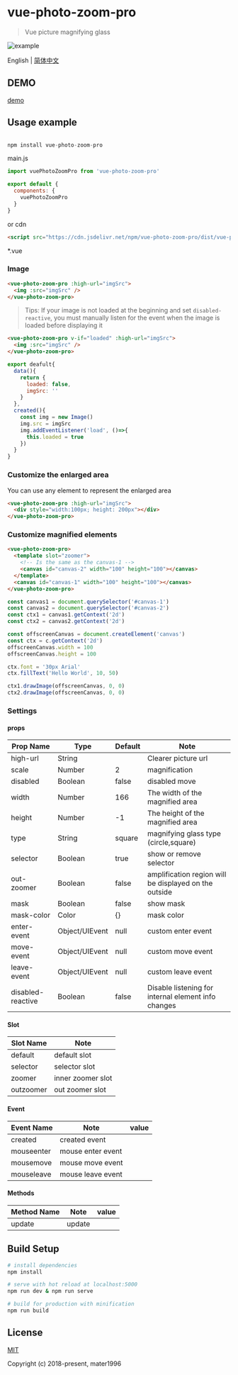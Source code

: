 # vue-photo-zoom-pro

> Vue picture magnifying glass

![example](https://raw.githubusercontent.com/Mater1996/vue-photo-zoom-pro/master/example.png)

English | [简体中文](./README-ZH_CN.md)

## DEMO

[demo](https://mater1996.github.io/vue-photo-zoom-pro/example/)

## Usage example

```js

npm install vue-photo-zoom-pro

```

main.js

```js
import vuePhotoZoomPro from 'vue-photo-zoom-pro'

export default {
  components: {
    vuePhotoZoomPro
  }
}
```

or cdn

```html
<script src="https://cdn.jsdelivr.net/npm/vue-photo-zoom-pro/dist/vue-photo-zoom-pro.global.js"></script>
```

\*.vue

### Image

```html
<vue-photo-zoom-pro :high-url="imgSrc">
  <img :src="imgSrc" />
</vue-photo-zoom-pro>
```

> Tips: If your image is not loaded at the beginning and set `disabled-reactive`, you must manually listen for the event when the image is loaded before displaying it

```html
<vue-photo-zoom-pro v-if="loaded" :high-url="imgSrc">
  <img :src="imgSrc" />
</vue-photo-zoom-pro>
```

```js
export deafult{
  data(){
    return {
      loaded: false,
      imgSrc: ''
    }
  },
  created(){
    const img = new Image()
    img.src = imgSrc
    img.addEventListener('load', ()=>{
      this.loaded = true
    })
  }
}
```

### Customize the enlarged area

You can use any element to represent the enlarged area

```html
<vue-photo-zoom-pro :high-url="imgSrc">
  <div style="width:100px; height: 200px"></div>
</vue-photo-zoom-pro>
```

### Customize magnified elements

```html
<vue-photo-zoom-pro>
  <template slot="zoomer">
    <!-- Is the same as the canvas-1 -->
    <canvas id="canvas-2" width="100" height="100"></canvas>
  </template>
  <canvas id="canvas-1" width="100" height="100"></canvas>
</vue-photo-zoom-pro>
```

```js
const canvas1 = document.querySelector('#canvas-1')
const canvas2 = document.querySelector('#canvas-2')
const ctx1 = canvas1.getContext('2d')
const ctx2 = canvas2.getContext('2d')

const offscreenCanvas = document.createElement('canvas')
const ctx = c.getContext('2d')
offscreenCanvas.width = 100
offscreenCanvas.height = 100

ctx.font = '30px Arial'
ctx.fillText('Hello World', 10, 50)

ctx1.drawImage(offscreenCanvas, 0, 0)
ctx2.drawImage(offscreenCanvas, 0, 0)
```

### Settings

#### props

| Prop Name         | Type           | Default | Note                                                  |
| ----------------- | -------------- | ------- | ----------------------------------------------------- |
| high-url          | String         |         | Clearer picture url                                   |
| scale             | Number         | 2       | magnification                                         |
| disabled          | Boolean        | false   | disabled move                                         |
| width             | Number         | 166     | The width of the magnified area                       |
| height            | Number         | -1      | The height of the magnified area                      |
| type              | String         | square  | magnifying glass type (circle,square)                 |
| selector          | Boolean        | true    | show or remove selector                               |
| out-zoomer        | Boolean        | false   | amplification region will be displayed on the outside |
| mask              | Boolean        | false   | show mask                                             |
| mask-color        | Color          | {}      | mask color                                            |
| enter-event       | Object/UIEvent | null    | custom enter event                                    |
| move-event        | Object/UIEvent | null    | custom move event                                     |
| leave-event       | Object/UIEvent | null    | custom leave event                                    |
| disabled-reactive | Boolean        | false   | Disable listening for internal element info changes   |

#### Slot

| Slot Name | Note              |
| --------- | ----------------- |
| default   | default slot      |
| selector  | selector slot     |
| zoomer    | inner zoomer slot |
| outzoomer | out zoomer slot   |

#### Event

| Event Name | Note              | value |
| ---------- | ----------------- | ----- |
| created    | created event     |       |
| mouseenter | mouse enter event |       |
| mousemove  | mouse move event  |       |
| mouseleave | mouse leave event |       |

#### Methods

| Method Name | Note   | value |
| ----------- | ------ | ----- |
| update      | update |       |

## Build Setup

```bash
# install dependencies
npm install

# serve with hot reload at localhost:5000
npm run dev & npm run serve

# build for production with minification
npm run build
```

## License

[MIT](https://opensource.org/licenses/MIT)

Copyright (c) 2018-present, mater1996
